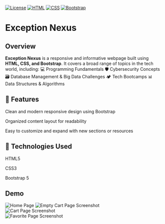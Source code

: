 [![License](https://img.shields.io/badge/license-MIT-blue.svg)](LICENSE)
[![HTML](https://img.shields.io/badge/HTML5-E34F26?logo=html5&logoColor=white)](https://developer.mozilla.org/en-US/docs/Web/HTML)
[![CSS](https://img.shields.io/badge/CSS3-1572B6?logo=css3&logoColor=white)](https://developer.mozilla.org/en-US/docs/Web/CSS)
[![Bootstrap](https://img.shields.io/badge/Bootstrap-563D7C?logo=bootstrap&logoColor=white)](https://getbootstrap.com)

# Exception Nexus

## Overview

**Exception Nexus** is a responsive and informative webpage built using **HTML, CSS, and Bootstrap**. It covers a broad range of topics in the tech world, including: 💻 Programming Fundamentals 🛡️ Cybersecurity Concepts 🗃️ Database Management & Big Data Challenges 🏕️ Tech Bootcamps 📊 Data Structures & Algorithms


## 🚀 Features
Clean and modern responsive design using Bootstrap

Organized content layout for readability

Easy to customize and expand with new sections or resources

## 📁 Technologies Used
HTML5

CSS3

Bootstrap 5

## Demo

![Home Page]()
![Empty Cart Page Screenshot]()  
![Cart Page Screenshot]()  
![Favorite Page Screenshot]()  
